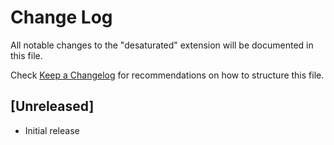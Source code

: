 # Change Log

All notable changes to the "desaturated" extension will be documented in this file.

Check [Keep a Changelog](http://keepachangelog.com/) for recommendations on how to structure this file.

## [Unreleased]

- Initial release

